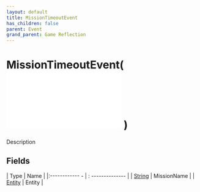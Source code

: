```yaml
---
layout: default
title: MissionTimeoutEvent
has_children: false
parent: Event
grand_parent: Game Reflection
---
```

# MissionTimeoutEvent( ![ EntityEventBase ](game-reflection/events/entity_event_base.md) )
Description 

## Fields
| Type | Name |
|:------------ - | : -------------- |
| [String](game-reflection/components/string.md) | MissionName |
| [Entity](game-reflection/classes/entity.md) | Entity |
